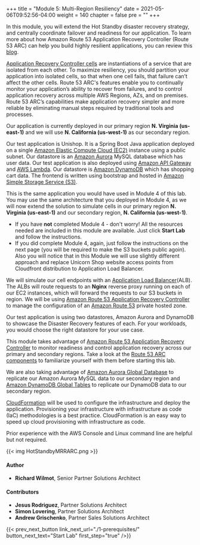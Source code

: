 +++
title = "Module 5: Multi-Region Resiliency"
date = 2021-05-06T09:52:56-04:00
weight = 140
chapter = false
pre = ""
+++


In this module, you will extend the Hot Standby disaster recovery strategy, and centrally coordinate failover and readiness for our application. To learn more about how Amazon Route 53 Application Recovery Controller (Route 53 ARC) can help you build highly resilient applications, you can review this [blog](https://aws.amazon.com/blogs/networking-and-content-delivery/building-highly-resilient-applications-using-amazon-route-53-application-recovery-controller-part-1-single-region-stack/).

[Application Recovery Controller cells](https://docs.aws.amazon.com/r53recovery/latest/dg/recovery-readiness.html) are instantiations of a service that are isolated from each other. To maximize resiliency, you should partition your application into isolated cells, so that when one cell fails, that failure can’t affect the other cells. Route 53 ARC's  features enable you to continually monitor your application’s ability to recover from failures, and to control application recovery across multiple AWS Regions, AZs, and on premises. Route 53 ARC’s capabilities make application recovery simpler and more reliable by eliminating manual steps required by traditional tools and processes.

Our application is currently deployed in our primary region **N. Virginia (us-east-1)** and we will use **N. California (us-west-1)** as our secondary region.

Our test application is Unishop. It is a Spring Boot Java application deployed on a single [Amazon Elastic Compute Cloud (EC2)](https://aws.amazon.com/ec2) instance using a public subnet. Our datastore is an [Amazon Aurora](https://aws.amazon.com/rds/aurora/) MySQL database which has user data. Our test application is also deployed using [Amazon API Gateway](https://aws.amazon.com/api-gateway/) and [AWS Lambda](https://aws.amazon.com/lambda/). Our datastore is [Amazon DynamoDB](https://aws.amazon.com/dynamodb) which has shopping cart data. The frontend is written using bootstrap and hosted in [Amazon Simple Storage Service (S3)](https://aws.amazon.com/pm/serv-s3).

This is the same application you would have used in Module 4 of this lab. You may use the same architecture that you deployed in Module 4, as we will now extend the solution to simulate cells in our primary region **N. Virginia (us-east-1)** and our secondary region, **N. California (us-west-1)**. 
* If you have **not** completed Module 4 - don't worry! All the resources needed are included in this module are available. Just click **Start Lab** and follow the instructions. 
* If you did complete Module 4, again, just follow the instructions on the next page (you will be required to make the S3 buckets public agoin). Also you will notice that in this Module we will use slightly different approach and replace Unicorn Shop website access points from Cloudfront distribution to Application Load Balancer. 

We will simulate our cell endpoints with an [Application Load Balancer](https://aws.amazon.com/elasticloadbalancing/application-load-balancer/)(ALB). The ALBs will route requests to an **Nginx** reverse proxy running on each of our EC2 instances, which will forward the requests to our S3 buckets in region. We will be using [Amazon Route 53 Application Recovery Controller](https://aws.amazon.com/route53/application-recovery-controller/) to manage the configuration of an [Amazon Route 53](https://aws.amazon.com/route53/) private hosted zone.  

Our test application is using two datastores, Amazon Aurora and DynamoDB to showcase the Disaster Recovery features of each. For your workloads, you would choose the right datastore for your use case.

This module takes advantage of [Amazon Route 53 Application Recovery Controller](https://aws.amazon.com/route53/application-recovery-controller/) to monitor readiness and control application recovery across our primary and secondary regions. Take a look at the [Route 53 ARC components](https://docs.aws.amazon.com/r53recovery/latest/dg/introduction-components.html) to familiarize yourself with them before starting this lab.

We are also taking advantage of [Amazon Aurora Global Database](https://aws.amazon.com/rds/aurora/global-database/) to replicate our Amazon Aurora MySQL data to our secondary region and [Amazon DynamoDB Global Tables](https://aws.amazon.com/dynamodb/global-tables/) to replicate our DynamoDB data to our secondary region. 

[CloudFormation](https://aws.amazon.com/cloudformation/) will be used to configure the infrastructure and deploy the application. Provisioning your infrastructure with infrastructure as code (IaC) methodologies is a best practice. CloudFormation is an easy way to speed up cloud provisioning with infrastructure as code.

Prior experience with the AWS Console and Linux command line are helpful but not required.


{{< img HotStandbyMRRARC.png >}}

#### Author

* **Richard Wilmot**, Senior Partner Solutions Architect

#### Contributors

* **Jesus Rodriguez**, Partner Solutions Architect
* **Simon Lovering**, Partner Solutions Architect
* **Andrew Grischenko**, Partner Sales Solutions Architect

{{< prev_next_button link_next_url="./1-prerequisites/" button_next_text="Start Lab" first_step="true" />}}
